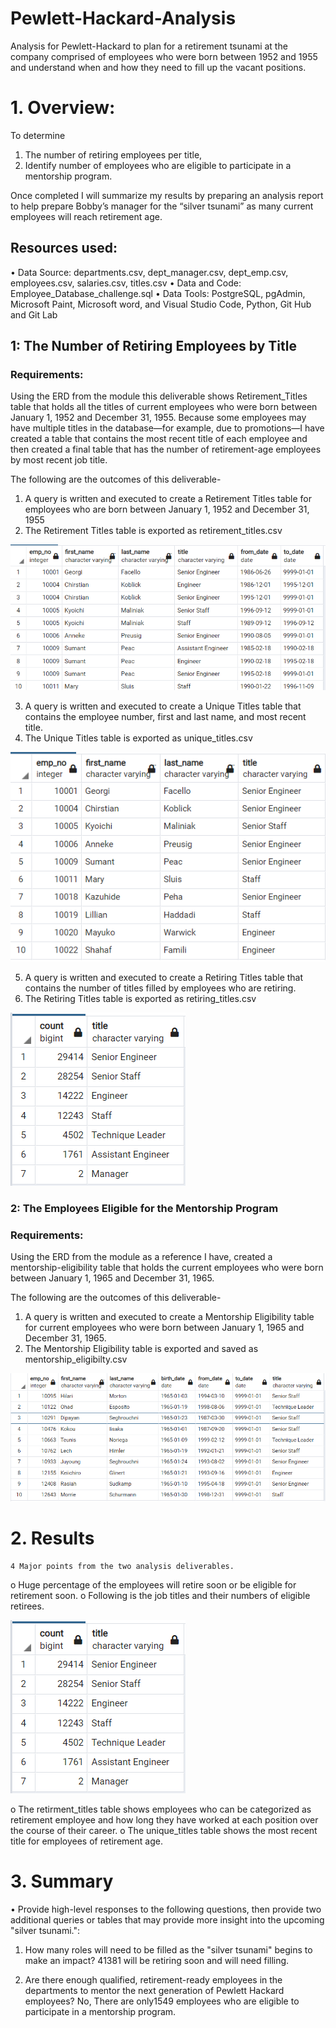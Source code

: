 # Pewlett-Hackard-Analysis
Analysis for Pewlett-Hackard to plan for a retirement tsunami at the company comprised of employees who were born between 1952 and 1955 and understand when and how they need to fill up the vacant positions.

# 1.	Overview: 

To determine 
1.	The number of retiring employees per title, 
2.	Identify number of employees who are eligible to participate in a mentorship program. 

Once completed I will summarize my results by preparing an analysis report to help prepare Bobby’s manager for the “silver tsunami” as many current employees will reach retirement age.

## Resources used:

•	Data Source: departments.csv, dept_manager.csv, dept_emp.csv, employees.csv, salaries.csv, titles.csv
•	Data and Code: Employee_Database_challenge.sql
•	Data Tools: PostgreSQL, pgAdmin, Microsoft Paint, Microsoft word, and Visual Studio Code, Python, Git Hub and Git Lab


## 1: The Number of Retiring Employees by Title
### Requirements:

Using the ERD from the module this deliverable shows Retirement_Titles table that holds all the titles of current employees who were born between January 1, 1952 and December 31, 1955. Because some employees may have multiple titles in the database—for example, due to promotions—I have created a table that contains the most recent title of each employee and then created a final table that has the number of retirement-age employees by most recent job title.

The following are the outcomes of this deliverable-

1.	A query is written and executed to create a Retirement Titles table for employees who are born between January 1, 1952 and December 31, 1955
2.	The Retirement Titles table is exported as retirement_titles.csv


![image](https://github.com/Amarshah4334/Pewlett-Hackard-Analysis/blob/main/Queries/Retirement_Titles.png)




3.	A query is written and executed to create a Unique Titles table that contains the employee number, first and last name, and most recent title.
4.	The Unique Titles table is exported as unique_titles.csv



![image](https://github.com/Amarshah4334/Pewlett-Hackard-Analysis/blob/main/Queries/Unique_Titles.png)






5.	A query is written and executed to create a Retiring Titles table that contains the number of titles filled by employees who are retiring.
6.	The Retiring Titles table is exported as retiring_titles.csv



![image](https://github.com/Amarshah4334/Pewlett-Hackard-Analysis/blob/main/Queries/Retiring_titles.png)






### 2: The Employees Eligible for the Mentorship Program
### Requirements:
Using the ERD from the module as a reference I have, created a mentorship-eligibility table that holds the current employees who were born between January 1, 1965 and December 31, 1965.

The following are the outcomes of this deliverable-

1.	A query is written and executed to create a Mentorship Eligibility table for current employees who were born between January 1, 1965 and December 31, 1965.
2.	The Mentorship Eligibility table is exported and saved as mentorship_eligibilty.csv



![image](https://github.com/Amarshah4334/Pewlett-Hackard-Analysis/blob/main/Queries/Mentorship_Eligibility.png)





# 2.	Results

	4 Major points from the two analysis deliverables. 

o	Huge percentage of the employees will retire soon or be eligible for retirement soon.
o	Following is the job titles and their numbers of eligible retirees.

![image](https://github.com/Amarshah4334/Pewlett-Hackard-Analysis/blob/main/Queries/Retiring_titles.png)

o	The retirment_titles table shows employees who can be categorized as retirement employee and how long they have worked at each position over the course of their career.
o	The unique_titles table shows the most recent title for employees of retirement age.

# 3.	 Summary

•	Provide high-level responses to the following questions, then provide two additional queries or tables that may provide more insight into the upcoming "silver tsunami.":

1) How many roles will need to be filled as the "silver tsunami" begins to make an impact?
41381 will be retiring soon and will need filling.

2) Are there enough qualified, retirement-ready employees in the departments to mentor the next generation of Pewlett Hackard employees?
No, There are only1549 employees who are eligible to participate in a mentorship program.
